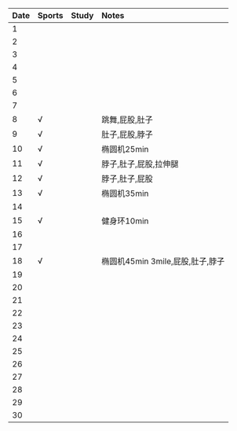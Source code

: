 Date|Sports|Study|Notes
:---------------|:---------------|:---------------|:---------------
1| | | |
2| | | |
3| | | |
4| | | |
5| | | |
6| | | |
7| | | |
8|√| |跳舞,屁股,肚子|
9|√| |肚子,屁股,脖子|
10|√| |椭圆机25min|
11|√| |脖子,肚子,屁股,拉伸腿|
12|√| |脖子,肚子,屁股|
13|√| |椭圆机35min|
14| | | |
15|√| |健身环10min|
16| | | |
17| | | |
18|√| |椭圆机45min 3mile,屁股,肚子,脖子|
19| | | |
20| | | |
21| | | |
22| | | |
23| | | |
24| | | |
25| | | |
26| | | |
27| | | |
28| | | |
29| | | |
30| | | |
